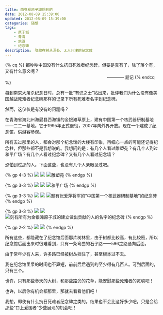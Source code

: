 ```yaml
---
title: 由参观原子城想到的
date: 2012-08-09 15:39:00
updated: 2012-08-09 15:39:00
categories: 随想
tags:
    - 原子城
    - 青海
    - 旅游
    - 纪念碑
description:　隐藏在树丛深处、无人问津的纪念碑
---
```


{% cq %}
都吵吵中国没有什么抗日死难者纪念碑，但要是真有了，除了落个有，又有什么意义呢？
　　　　　　　　　　　　　　　　　　　　　　　　———— 题记
{% endcq %}

每到南京大屠杀纪念日时，总有一批“有识之士”站出来，批评我们为什么没有像美国越战死难者纪念碑那样的记录下所有死难者名字到纪念碑。

然而，这仅仅是有没有的问题吗？

在青海省海北州海晏县西海镇的金银滩草原上，建有中国第一个核武器研制基地——二二一基地，它于1995年正式退役，2007年向外界开放。现在一个建成了纪念馆，供游客参观。

所有去过那里的人，都会对那个纪念馆的大楼有印象，再细心一点的可能还记得纪念柱，但那些都不是我想说的。我想问的是：有几个人看过雕塑苑？有几个人到过和平广场？有几个人看过纪念碑？又有几个人看过纪念墙？

恐怕到过那的人，下面这些，也没有几个人亲眼见过吧。

{% gp 4-3 %}
    ![](https://i.loli.net/2019/11/06/moRa6V2fPlETBQ1.png)
    ![](https://i.loli.net/2019/11/06/kaWX5jhFMGDr4CZ.png)
    ![雕塑苑](https://i.loli.net/2019/11/06/nS6CikyYjwQRKsV.png)
{% endgp %}

{% gp 3-3 %}
    ![](https://i.loli.net/2019/11/06/wGbSPANTqvxZ9cW.png)
    ![](https://i.loli.net/2019/11/06/TeSBZQkzLmjtxvF.png)
    ![和平广场](https://i.loli.net/2019/11/06/a1OcovJEtLnjBlC.png)
{% endgp %}

{% gp 3-3 %}
    ![](https://i.loli.net/2019/11/06/PNYhm4iJ93esD7R.png)
    ![](https://i.loli.net/2019/11/06/cYEoQhuRaSAvx6n.png)
    ![题有张爱萍将军的“中国第一个核武器研制基地”的纪念碑](https://i.loli.net/2019/11/06/QrfbAEsXm3aYjgM.png)
{% endgp %}

{% gp 3-3 %}
    ![](https://i.loli.net/2019/11/06/KX29sxznmWkETGL.png)
    ![](https://i.loli.net/2019/11/06/z5mliT1Vgj82Yte.png)
    ![刻有所有为金银滩原子城的建立做出贡献的人的名字的纪念碑](https://i.loli.net/2019/11/06/OfGdBEjliv4Kgwo.png)
{% endgp %}

{% gp 2-2 %}
    ![](https://i.loli.net/2019/11/06/FBwAycziMkYr8Nh.png)
    ![](https://i.loli.net/2019/11/06/KUXnhwpz4aN8qjB.png)
{% endgp %}

所有这些，都隐藏在了纪念馆后面那片树林里，由于树都比较高，有比较密，所以纪念馆后面出来时很难看到，只有一条弯曲的石子路——596之路通向后面。

由于常年少有人来，许多路已经被树丛挡住了，甚至根本过不去。

我在纪念馆里呆的时间也不算短，前前后后遇到的至少得有几百人。可到后面的，只有三个。

也许，只有那些参天的大树，和那些路旁的花草，能安慰那些死难者的灵魂吧！

也许，以后你有机会都那里，那就去看看他们吧！

我想，即使有什么抗日死难者纪念碑之类的，结果也不会比这好多少吧，只是会给那些“口上爱国者”少些展现的机会吧！
